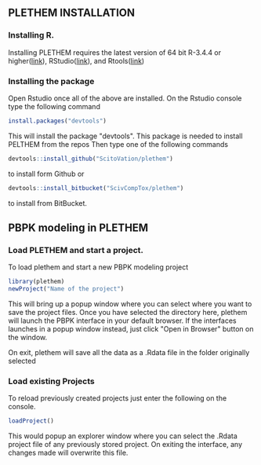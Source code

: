 ## PLETHEM INSTALLATION

### Installing R.
Installing PLETHEM requires the latest version of 64 bit R-3.4.4 or higher([link](https://www.r-project.org/)), RStudio([link](https://www.rstudio.com/)), and Rtools([link](https://cran.r-project.org/bin/windows/Rtools/))

### Installing the package
Open Rstudio once all of the above are installed. On the Rstudio console type the following command
```r
install.packages("devtools")
```
This will install the package "devtools". This package is needed to install PELTHEM from the repos
Then type one of the following commands
```r
devtools::install_github("ScitoVation/plethem")
``` 
to install form Github or 
```r
devtools::install_bitbucket("ScivCompTox/plethem")
``` 
to install from BitBucket.

## PBPK modeling in PLETHEM
### Load PLETHEM and start a project.
To load plethem and start a new PBPK modeling project 
```r
library(plethem)
newProject("Name of the project")
```
This will bring up a popup window where you can select where you want to save the project files. Once you have selected the directory here, plethem will launch the PBPK interface in your default browser. If the interfaces launches in a popup window instead, just click "Open in Browser" button on the window.

On exit, plethem will save all the data as a .Rdata file in the folder originally selected

### Load existing Projects
To reload previously created projects just enter the following on the console.
```r
loadProject()
```
This would popup an explorer window where you can select the .Rdata project file of any previously stored project. On exiting the interface, any changes made will overwrite this file. 
